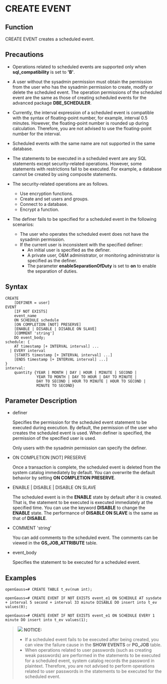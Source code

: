 # CREATE EVENT<a name="EN-US_TOPIC_0000001503312881"></a>

## Function<a name="section189661819135511"></a>

CREATE EVENT creates a scheduled event.

## Precautions<a name="section7961133411551"></a>

-   Operations related to scheduled events are supported only when **sql\_compatibility** is set to **'B'**.
-   A user without the sysadmin permission must obtain the permission from the user who has the sysadmin permission to create, modify or delete the scheduled event. The operation permissions of the scheduled event are the same as those of creating scheduled events for the advanced package **DBE\_SCHEDULER**.
-   Currently, the interval expression of a scheduled event is compatible with the syntax of floating-point number, for example, interval 0.5 minutes. However, the floating-point number is rounded up during calculation. Therefore, you are not advised to use the floating-point number for the interval.
-   Scheduled events with the same name are not supported in the same database.
-   The statements to be executed in a scheduled event are any SQL statements except security-related operations. However, some statements with restrictions fail to be executed. For example, a database cannot be created by using composite statements.
-   The security-related operations are as follows.
    -   Use encryption functions.
    -   Create and set users and groups.
    -   Connect to a database.
    -   Encrypt a function.

-   The definer fails to be specified for a scheduled event in the following scenarios:
    -   The user who operates the scheduled event does not have the sysadmin permission.
    -   If the current user is inconsistent with the specified definer:
        -   An initial user is specified as the definer.
        -   A private user, O&M administrator, or monitoring administrator is specified as the definer.
        -   The parameter **enableSeparationOfDuty** is set to **on** to enable the separation of duties.



## Syntax<a name="section139076585551"></a>

```
CREATE
    [DEFINER = user]
EVENT
    [IF NOT EXISTS]
    event_name
    ON SCHEDULE schedule
    [ON COMPLETION [NOT] PRESERVE]
    [ENABLE | DISABLE | DISABLE ON SLAVE]
    [COMMENT 'string']
    DO event_body;
schedule: {
    AT timestamp [+ INTERVAL interval] ...
  | EVERY interval
    [STARTS timestamp [+ INTERVAL interval] ...]
    [ENDS timestamp [+ INTERVAL interval] ...]
}
interval:
    quantity {YEAR | MONTH | DAY | HOUR | MINUTE | SECOND |
              YEAR TO MONTH | DAY TO HOUR | DAY TO MINUTE |
              DAY TO SECOND | HOUR TO MINUTE | HOUR TO SECOND | 
              MINUTE TO SECOND}
```

## Parameter Description<a name="section169527814566"></a>

-   definer

    Specifies the permission for the scheduled event statement to be executed during execution. By default, the permission of the user who creates the scheduled event is used. When definer is specified, the permission of the specified user is used.
    
    Only users with the sysadmin permission can specify the definer.

-   ON COMPLETION \[NOT\] PRESERVE

    Once a transaction is complete, the scheduled event is deleted from the system catalog immediately by default. You can overwrite the default behavior by setting **ON COMPLETION PRESERVE**.

-   ENABLE | DISABLE | DISABLE ON SLAVE

    The scheduled event is in the **ENABLE** state by default after it is created. That is, the statement to be executed is executed immediately at the specified time. You can use the keyword **DISABLE** to change the **ENABLE** state. The performance of **DISABLE ON SLAVE** is the same as that of **DISABLE**.

-   COMMENT 'string'

    You can add comments to the scheduled event. The comments can be viewed in the **GS\_JOB\_ATTRIBUTE** table.

-   event\_body

    Specifies the statement to be executed for a scheduled event.


## Examples<a name="section8357162720577"></a>

```
openGauss=# CREATE TABLE t_ev(num int);

openGauss=# CREATE EVENT IF NOT EXISTS event_e1 ON SCHEDULE AT sysdate + interval 5 second + interval 33 minute DISABLE DO insert into t_ev values(0);

openGauss=# CREATE EVENT IF NOT EXISTS event_e1 ON SCHEDULE EVERY 1 minute DO insert into t_ev values(1);

```

>![](public_sys-resources/icon-notice.gif) **NOTICE:**
>-   If a scheduled event fails to be executed after being created, you can view the failure cause in the **SHOW EVENTS** or **PG\_JOB** table.
>-   When operations related to user passwords (such as creating weak passwords) are performed in the statements to be executed for a scheduled event, system catalog records the password in plaintext. Therefore, you are not advised to perform operations related to user passwords in the statements to be executed for the scheduled event.
